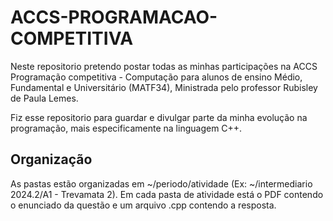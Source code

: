 # ACCS-PROGRAMACAO-COMPETITIVA

Neste repositorio pretendo postar todas as minhas participações na ACCS Programação competitiva - Computação para alunos de ensino Médio, Fundamental e Universitário (MATF34), Ministrada pelo professor Rubisley de Paula Lemes.

Fiz esse repositorio para guardar e divulgar parte da minha evolução na programação, mais especificamente na linguagem C++.

## Organização

As pastas estão organizadas em ~/periodo/atividade (Ex: ~/intermediario 2024.2/A1 - Trevamata 2). Em cada pasta de atividade está o PDF contendo o enunciado da questão e um arquivo .cpp contendo a resposta.